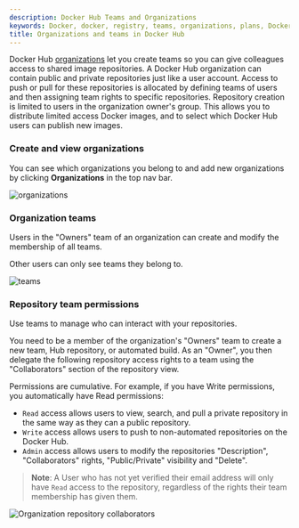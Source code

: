 ```yaml
---
description: Docker Hub Teams and Organizations
keywords: Docker, docker, registry, teams, organizations, plans, Dockerfile, Docker Hub, docs, documentation
title: Organizations and teams in Docker Hub
---
```

Docker Hub [organizations](https://hub.docker.com/organizations/) let you create teams so you can give colleagues access to shared image repositories. A Docker Hub organization can contain public and private repositories just like a user account. Access to push or pull for these repositories is allocated by defining teams of users and then assigning team rights to specific repositories. Repository creation is limited to users in the organization owner's group. This allows you to distribute limited access Docker images, and to select which Docker Hub users can publish new images.

### Create and view organizations

You can see which organizations you belong to and add new organizations by clicking **Organizations** in the top nav bar.

![organizations](images/orgs.png)

### Organization teams

Users in the "Owners" team of an organization can create and modify the membership of all teams.

Other users can only see teams they belong to.

![teams](images/groups.png)

### Repository team permissions

Use teams to manage who can interact with your repositories.

You need to be a member of the organization's "Owners" team to create a new team, Hub repository, or automated build. As an "Owner", you then delegate the following repository access rights to a team using the "Collaborators" section of the repository view.

Permissions are cumulative. For example, if you have Write permissions, you automatically have Read permissions:

- `Read` access allows users to view, search, and pull a private repository in the same way as they can a public repository.
- `Write` access allows users to push to non-automated repositories on the Docker Hub.
- `Admin` access allows users to modify the repositories "Description", "Collaborators" rights, "Public/Private" visibility and "Delete".

> **Note**: A User who has not yet verified their email address will only have `Read` access to the repository, regardless of the rights their team membership has given them.

![Organization repository collaborators](images/org-repo-collaborators.png)